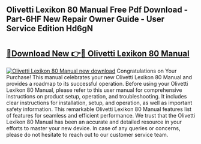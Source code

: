 ## Olivetti Lexikon 80 Manual Free Pdf Download - Part-6HF New Repair Owner Guide - User Service Edition Hd6gN

# <h2><a href="http://cf22399.oget.top/?id=Olivetti+Lexikon+80+Manual">🔗Download New 👉🔴 Olivetti Lexikon 80 Manual</a></h2>

[![Olivetti Lexikon 80 Manual new download](https://i.imgur.com/5g1atiW.png)](http://cf22399.oget.top/?id=Olivetti+Lexikon+80+Manual)
Congratulations on Your Purchase! This manual celebrates your new Olivetti Lexikon 80 Manual and provides a roadmap to its successful operation. Before using your Olivetti Lexikon 80 Manual, please refer to this user manual for comprehensive instructions on product setup, operation, and troubleshooting. It includes clear instructions for installation, setup, and operation, as well as important safety information. This remarkable Olivetti Lexikon 80 Manual features list of features for seamless and efficient performance. We trust that the Olivetti Lexikon 80 Manual has been an accurate and detailed resource in your efforts to master your new device. In case of any queries or concerns, please do not hesitate to reach out to our customer service team.
